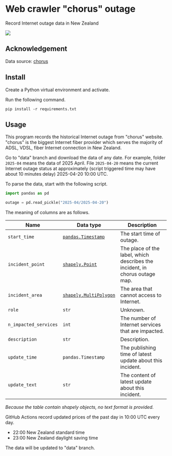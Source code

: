 # Web crawler "chorus" outage

Record Internet outage data in New Zealand

![](https://shields.io/badge/dependencies-Python_3.12-blue)

## Acknowledgement

Data source: [chorus](https://www.chorus.co.nz/help/tools/internet-outages-map)



## Install

Create a Python virtual environment and activate.

Run the following command.

```
pip install -r requirements.txt
```



## Usage

This program records the historical Internet outage from "chorus" website. "chorus" is the biggest Internet fiber provider which serves the majority of ADSL, VDSL, fiber Internet connection in New Zealand.

Go to "data" branch and download the data of any date. For example, folder `2025-04` means the data of 2025 April. File `2025-04-20` means the current Internet outage status at approximately (script triggered time may have about 10 minutes delay) 2025-04-20 10:00 UTC.

To parse the data, start with the following script.

```python
import pandas as pd

outage = pd.read_pickle("2025-04/2025-04-20")
```

The meaning of columns are as follows.

| Name                  | Data type                                                    | Description                                                  |
| --------------------- | ------------------------------------------------------------ | ------------------------------------------------------------ |
| `start_time`          | [`pandas.Timestamp`](https://pandas.pydata.org/docs/reference/api/pandas.Timestamp.html) | The start time of outage.                                    |
| `incident_point`      | [`shapely.Point`](https://shapely.readthedocs.io/en/stable/reference/shapely.Point.html#shapely.Point) | The place of the label, which describes the incident, in chorus outage map. |
| `incident_area`       | [`shapely.MultiPolygon`](https://shapely.readthedocs.io/en/stable/reference/shapely.Point.html#shapely.Point) | The area that cannot access to Internet.                     |
| `role`                | `str`                                                        | Unknown.                                                     |
| `n_impacted_services` | `int`                                                        | The number of Internet services that are impacted.           |
| `description`         | `str`                                                        | Description.                                                 |
| `update_time`         | `pandas.Timestamp`                                           | The publishing time of latest update about this incident.    |
| `update_text`         | `str`                                                        | The content of latest update about this incident.            |

*Because the table contain shapely objects, no text format is provided.*

GitHub Actions record updated prices of the past day in 10:00 UTC every day.

- 22:00 New Zealand standard time
- 23:00 New Zealand daylight saving time

The data will be updated to "data" branch.

